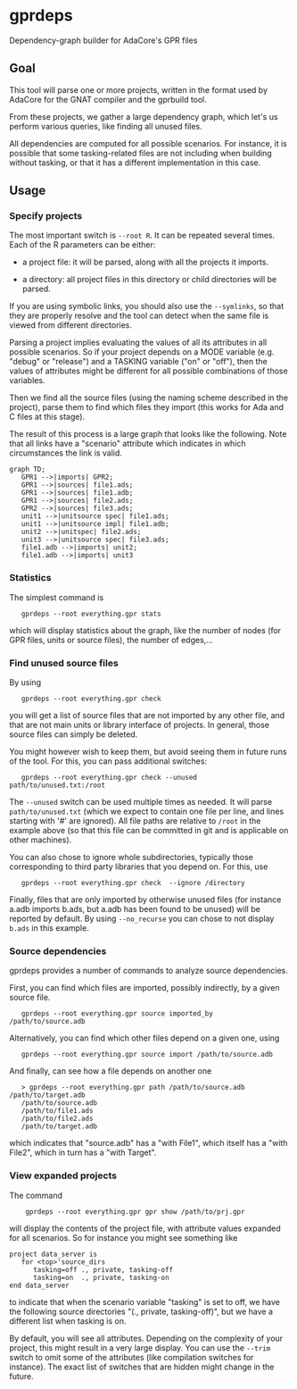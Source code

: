 # gprdeps
Dependency-graph builder for AdaCore's GPR files

## Goal

This tool will parse one or more projects, written in the
format used by AdaCore for the GNAT compiler and the gprbuild
tool.

From these projects, we gather a large dependency graph, which
let's us perform various queries, like finding all unused files.

All dependencies are computed for all possible scenarios.  For
instance, it is possible that some tasking-related files are not
including when building without tasking, or that it has a different
implementation in this case.

## Usage

### Specify projects

The most important switch is `--root R`.  It can be repeated several
times.  Each of the R parameters can be either:

- a project file:  it will be parsed, along with all the projects it imports.

- a directory: all project files in this directory or child directories will
  be parsed.

If you are using symbolic links, you should also use the `--symlinks`, so
that they are properly resolve and the tool can detect when the same file is
viewed from different directories.

Parsing a project implies evaluating the values of all its attributes in all
possible scenarios.  So if your project depends on a MODE variable (e.g.
"debug" or "release") and a TASKING variable ("on" or "off"), then the values
of attributes might be different for all possible combinations of those
variables.

Then we find all the source files (using the naming scheme described in
the project), parse them to find which files they import (this works for Ada
and C files at this stage).

The result of this process is a large graph that looks like the following.  Note
that all links have a "scenario" attribute which indicates in which
circumstances the link is valid.
```mermaid
graph TD;
   GPR1 -->|imports| GPR2;
   GPR1 -->|sources| file1.ads;
   GPR1 -->|sources| file1.adb;
   GPR1 -->|sources| file2.ads;
   GPR2 -->|sources| file3.ads;
   unit1 -->|unitsource spec| file1.ads;
   unit1 -->|unitsource impl| file1.adb;
   unit2 -->|unitspec| file2.ads;
   unit3 -->|unitsource spec| file3.ads;
   file1.adb -->|imports| unit2;
   file1.adb -->|imports| unit3
```

### Statistics

The simplest command is
```
   gprdeps --root everything.gpr stats
```

which will display statistics about the graph, like the number of nodes (for
GPR files, units or source files), the number of edges,...

### Find unused source files

By using
```
   gprdeps --root everything.gpr check
```

you will get a list of source files that are not imported by any other
file, and that are not main units or library interface of projects.  In general,
those source files can simply be deleted.

You might however wish to keep them, but avoid seeing them in future runs of
the tool.  For this, you can pass additional switches:

```
   gprdeps --root everything.gpr check --unused path/to/unused.txt:/root
```

The `--unused` switch can be used multiple times as needed.  It will parse
`path/to/unused.txt` (which we expect to contain one file per line, and lines
starting with '#' are ignored).  All file paths are relative to `/root` in the
example above (so that this file can be committed in git and is applicable on
other machines).

You can also chose to ignore whole subdirectories, typically those corresponding
to third party libraries that you depend on.  For this, use

```
   gprdeps --root everything.gpr check  --ignore /directory
```

Finally, files that are only imported by otherwise unused files (for instance
a.adb imports b.ads, but a.adb has been found to be unused) will be reported
by default.  By using `--no_recurse` you can chose to not display `b.ads` in
this example.

### Source dependencies

gprdeps provides a number of commands to analyze source dependencies.

First, you can find which files are imported, possibly indirectly, by a given
source file.
```
   gprdeps --root everything.gpr source imported_by /path/to/source.adb
```

Alternatively, you can find which other files depend on a given one, using
```
   gprdeps --root everything.gpr source import /path/to/source.adb
```

And finally, can see how a file depends on another one
```
   > gprdeps --root everything.gpr path /path/to/source.adb /path/to/target.adb
   /path/to/source.adb
   /path/to/file1.ads
   /path/to/file2.ads
   /path/to/target.adb
```
which indicates that "source.adb" has a "with File1", which itself has a "with
File2", which in turn has a "with Target".

### View expanded projects

The command
```
    gprdeps --root everything.gpr gpr show /path/to/prj.gpr
```

will display the contents of the project file, with attribute values
expanded for all scenarios.  So for instance you might see something
like

```
project data_server is
   for <top>'source_dirs
      tasking=off ., private, tasking-off
      tasking=on  ., private, tasking-on
end data_server
```

to indicate that when the scenario variable "tasking" is set to off, we
have the following source directories "(., private, tasking-off)", but
we have a different list when tasking is on.

By default, you will see all attributes.  Depending on the complexity of
your project, this might result in a very large display.  You can use the
`--trim` switch to omit some of the attributes (like compilation switches
for instance).  The exact list of switches that are hidden might change
in the future.
